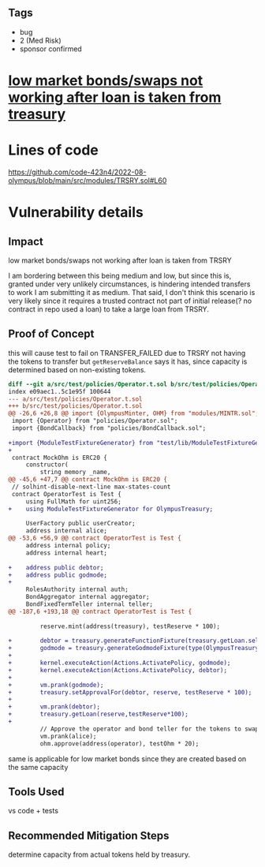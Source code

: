 ## Tags

- bug
- 2 (Med Risk)
- sponsor confirmed

# [low market bonds/swaps not working after loan is taken from treasury](https://github.com/code-423n4/2022-08-olympus-findings/issues/422) 

# Lines of code

https://github.com/code-423n4/2022-08-olympus/blob/main/src/modules/TRSRY.sol#L60


# Vulnerability details

## Impact
low market bonds/swaps not working after loan is taken from TRSRY

I am bordering between this being medium and low, but since this is, granted under very unlikely circumstances, is hindering intended transfers to work I am submitting it as medium. That said, I don't think this scenario is very likely since it requires a trusted contract not part of initial release(? no contract in repo used a loan) to take a large loan from TRSRY.

## Proof of Concept
this will cause test to fail on TRANSFER_FAILED due to TRSRY not having the tokens to transfer but `getReserveBalance` says it has, since capacity is determined based on non-existing tokens.

```diff
diff --git a/src/test/policies/Operator.t.sol b/src/test/policies/Operator.t.sol
index e09aec1..5c1e95f 100644
--- a/src/test/policies/Operator.t.sol
+++ b/src/test/policies/Operator.t.sol
@@ -26,6 +26,8 @@ import {OlympusMinter, OHM} from "modules/MINTR.sol";
 import {Operator} from "policies/Operator.sol";
 import {BondCallback} from "policies/BondCallback.sol";
 
+import {ModuleTestFixtureGenerator} from "test/lib/ModuleTestFixtureGenerator.sol";
+
 contract MockOhm is ERC20 {
     constructor(
         string memory _name,
@@ -45,6 +47,7 @@ contract MockOhm is ERC20 {
 // solhint-disable-next-line max-states-count
 contract OperatorTest is Test {
     using FullMath for uint256;
+    using ModuleTestFixtureGenerator for OlympusTreasury;
 
     UserFactory public userCreator;
     address internal alice;
@@ -53,6 +56,9 @@ contract OperatorTest is Test {
     address internal policy;
     address internal heart;
 
+    address public debtor;
+    address public godmode; 
+
     RolesAuthority internal auth;
     BondAggregator internal aggregator;
     BondFixedTermTeller internal teller;
@@ -187,6 +193,18 @@ contract OperatorTest is Test {
 
         reserve.mint(address(treasury), testReserve * 100);
 
+        debtor = treasury.generateFunctionFixture(treasury.getLoan.selector);
+        godmode = treasury.generateGodmodeFixture(type(OlympusTreasury).name);
+        
+        kernel.executeAction(Actions.ActivatePolicy, godmode);
+        kernel.executeAction(Actions.ActivatePolicy, debtor);
+        
+        vm.prank(godmode);
+        treasury.setApprovalFor(debtor, reserve, testReserve * 100);
+
+        vm.prank(debtor);
+        treasury.getLoan(reserve,testReserve*100);
+
         // Approve the operator and bond teller for the tokens to swap
         vm.prank(alice);
         ohm.approve(address(operator), testOhm * 20);
```

same is applicable for low market bonds since they are created based on the same capacity

## Tools Used
vs code + tests

## Recommended Mitigation Steps
determine capacity from actual tokens held by treasury.